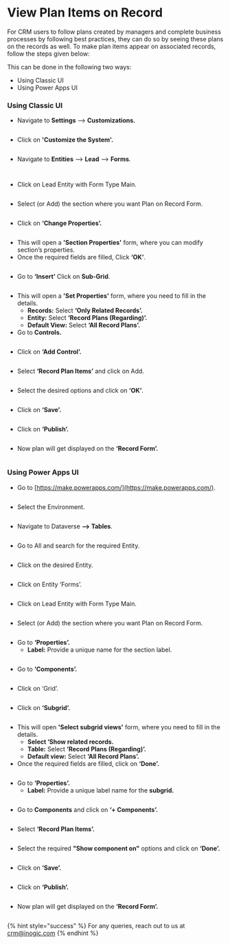 # View Plan Items on Record

For CRM users to follow plans created by managers and complete business processes by following best practices, they can do so by seeing these plans on the records as well. To make plan items appear on associated records, follow the steps given below:

This can be done in the following two ways:

* Using Classic UI
* Using Power Apps UI

### Using Classic UI

* Navigate to **Settings** --> **Customizations.**

<figure><img src="../../.gitbook/assets/1 (35).png" alt=""><figcaption></figcaption></figure>

* Click on **'Customize the System'.**

<figure><img src="../../.gitbook/assets/2 (67).png" alt=""><figcaption></figcaption></figure>

* Navigate to **Entities** --> **Lead** --> **Forms**.

<figure><img src="../../.gitbook/assets/3 (30).png" alt=""><figcaption></figcaption></figure>

<figure><img src="../../.gitbook/assets/4 (36).png" alt=""><figcaption></figcaption></figure>

* Click on Lead Entity with Form Type Main.

<figure><img src="../../.gitbook/assets/5 (30).png" alt=""><figcaption></figcaption></figure>

* Select (or Add) the section where you want Plan on Record Form.

<figure><img src="../../.gitbook/assets/6 (9).png" alt=""><figcaption></figcaption></figure>

* Click on **‘Change Properties’.**

<figure><img src="../../.gitbook/assets/7 (21).png" alt=""><figcaption></figcaption></figure>

* This will open a **'Section Properties'** form, where you can modify section’s properties.
* Once the required fields are filled, Click **‘OK’**.

<figure><img src="../../.gitbook/assets/8 (11).png" alt=""><figcaption></figcaption></figure>

* Go to **‘Insert’** Click on **Sub-Grid**.

<figure><img src="../../.gitbook/assets/9 (7).png" alt=""><figcaption></figcaption></figure>

* This will open a **'Set Properties'** form, where you need to fill in the details.
  * **Records:** Select **‘Only Related Records’.**
  * **Entity:** Select **‘Record Plans (Regarding)’.**
  * **Default View:** Select **‘All Record Plans’.**
* Go to **Controls.**

<figure><img src="../../.gitbook/assets/10 (6).png" alt=""><figcaption></figcaption></figure>

* Click on **‘Add Control’.**

<figure><img src="../../.gitbook/assets/11 (14).png" alt=""><figcaption></figcaption></figure>

* Select **‘Record Plan Items’** and click on Add.

<figure><img src="../../.gitbook/assets/12 (11).png" alt=""><figcaption></figcaption></figure>

* Select the desired options and click on **‘OK’**.

<figure><img src="../../.gitbook/assets/13 (1).png" alt=""><figcaption></figcaption></figure>

* Click on **‘Save’.**

<figure><img src="../../.gitbook/assets/14 (1).png" alt=""><figcaption></figcaption></figure>

* Click on **‘Publish’.**

<figure><img src="../../.gitbook/assets/15.png" alt=""><figcaption></figcaption></figure>

* Now plan will get displayed on the **‘Record Form’.**

<figure><img src="../../.gitbook/assets/16.png" alt=""><figcaption></figcaption></figure>

### **Using Power Apps UI**

* Go to [https://make.powerapps.com/](https://make.powerapps.com/).

<figure><img src="../../.gitbook/assets/1 (2).png" alt=""><figcaption></figcaption></figure>

* Select the Environment.

<figure><img src="../../.gitbook/assets/2 (2).png" alt=""><figcaption></figcaption></figure>

* Navigate to Dataverse **--> Tables**.

<figure><img src="../../.gitbook/assets/3.png" alt=""><figcaption></figcaption></figure>

* Go to All and search for the required Entity.

<figure><img src="../../.gitbook/assets/4.png" alt=""><figcaption></figcaption></figure>

* Click on the desired Entity.

<figure><img src="../../.gitbook/assets/5.png" alt=""><figcaption></figcaption></figure>

* Click on Entity ‘Forms’.

<figure><img src="../../.gitbook/assets/6.png" alt=""><figcaption></figcaption></figure>

* Click on Lead Entity with Form Type Main.

<figure><img src="../../.gitbook/assets/7 (1).png" alt=""><figcaption></figcaption></figure>

* Select (or Add) the section where you want Plan on Record Form.

<figure><img src="../../.gitbook/assets/8.png" alt=""><figcaption></figcaption></figure>

* Go to **‘Properties’.**
  * **Label:** Provide a unique name for the section label.

<figure><img src="../../.gitbook/assets/9.png" alt=""><figcaption></figcaption></figure>

* Go to **‘Components’.**

<figure><img src="../../.gitbook/assets/10 (2).png" alt=""><figcaption></figcaption></figure>

* Click on ‘Grid’.

<figure><img src="../../.gitbook/assets/11.png" alt=""><figcaption></figcaption></figure>

* Click on **‘Subgrid’.**

<figure><img src="../../.gitbook/assets/12 (2).png" alt=""><figcaption></figcaption></figure>

* This will open **'Select subgrid views'** form, where you need to fill in the details.
  * **Select ‘Show related records.**
  * **Table:** Select **‘Record Plans (Regarding)’.**
  * **Default view:** Select **‘All Record Plans’.**
* Once the required fields are filled, click on **‘Done’.**

<figure><img src="../../.gitbook/assets/13.png" alt=""><figcaption></figcaption></figure>

* Go to **‘Properties’.**
  * **Label:** Provide a unique label name for the **subgrid.**

<figure><img src="../../.gitbook/assets/14.png" alt=""><figcaption></figcaption></figure>

* Go to **Components** and click on **‘+ Components’.**

<figure><img src="../../.gitbook/assets/15 (1).png" alt=""><figcaption></figcaption></figure>

* Select **‘Record Plan Items’.**

<figure><img src="../../.gitbook/assets/16 (1).png" alt=""><figcaption></figcaption></figure>

* Select the required **"Show component on"** options and click on **‘Done’.**

<figure><img src="../../.gitbook/assets/17.png" alt=""><figcaption></figcaption></figure>

* Click on **‘Save’.**

<figure><img src="../../.gitbook/assets/18.png" alt=""><figcaption></figcaption></figure>

* Click on **‘Publish’.**

<figure><img src="../../.gitbook/assets/19.png" alt=""><figcaption></figcaption></figure>

* Now plan will get displayed on the **‘Record Form’.**

<figure><img src="../../.gitbook/assets/20.png" alt=""><figcaption></figcaption></figure>

{% hint style="success" %}
For any queries, reach out to us at [crm@inogic.com](mailto:crm@inogic.com)
{% endhint %}
